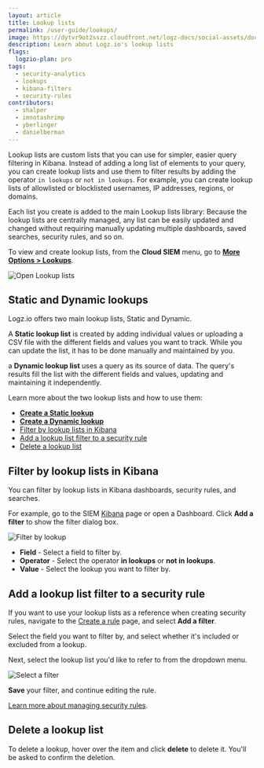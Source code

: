 ```yaml
---
layout: article
title: Lookup lists
permalink: /user-guide/lookups/
image: https://dytvr9ot2sszz.cloudfront.net/logz-docs/social-assets/docs-social.jpg
description: Learn about Logz.io's lookup lists
flags:
  logzio-plan: pro
tags:
  - security-analytics
  - lookups
  - kibana-filters
  - security-rules
contributors:
  - shalper
  - imnotashrimp
  - yberlinger
  - danielberman
---
```



Lookup lists are custom lists that you can use for simpler, easier query filtering in Kibana. 
Instead of adding a long list of elements to your query, you can create lookup lists and use them to filter results by adding the operator `in lookups` or `not in lookups`. For example, you can create lookup lists of allowlisted or blocklisted usernames, IP addresses, regions, or domains. 

Each list you create is added to the main Lookup lists library: Because the lookup lists are centrally managed, any list can be easily updated and changed without requiring manually updating multiple dashboards, saved searches, security rules, and so on.

To view and create lookup lists, from the **Cloud SIEM** menu, go to [**More Options > Lookups**](https://app.logz.io/#/dashboard/security/rules/lookup).

![Open Lookup lists](https://dytvr9ot2sszz.cloudfront.net/logz-docs/siem-lookups/lookuplist-nav.gif)

## Static and Dynamic lookups

Logz.io offers two main lookup lists, Static and Dynamic. 

A **Static lookup list** is created by adding individual values or uploading a CSV file with the different fields and values you want to track. While you can update the list, it has to be done manually and maintained by you.

a **Dynamic lookup list** uses a query as its source of data. The query's results fill the list with the different fields and values, updating and maintaining it independently.

Learn more about the two lookup lists and how to use them:

* **[Create a Static lookup](/user-guide/lookups/static-lookup.html)**
* **[Create a Dynamic lookup](/user-guide/lookups/dynamic-lookup.html)**
* [Filter by lookup lists in Kibana](/user-guide/lookups/#filter-by-lookup-lists-in-kibana)
* [Add a lookup list filter to a security rule](/user-guide/lookups/#add-a-lookup-list-filter-to-a-security-rule)
* [Delete a lookup list](/user-guide/lookups/#delete-a-lookup-list)

## Filter by lookup lists in Kibana

You can filter by lookup lists in Kibana dashboards, security rules, and searches.

For example, go to the SIEM [Kibana](https://app.logz.io/#/dashboard/security/research) page or open a Dashboard. Click **Add a filter** to show the filter dialog box.

![Filter by lookup](https://dytvr9ot2sszz.cloudfront.net/logz-docs/siem-lookups/lookup_filter-kibana_or_dashbd.gif)

* **Field** - Select a field to filter by.
* **Operator** - Select the operator **in lookups** or **not in lookups**.
* **Value** - Select the lookup you want to filter by.

## Add a lookup list filter to a security rule

If you want to use your lookup lists as a reference when creating security rules, navigate to the [Create a rule](https://app.logz.io/#/dashboard/security/rules/v2019/new) page, and select **Add a filter**.

Select the field you want to filter by, and select whether it's included or excluded from a lookup.

Next, select the lookup list you'd like to refer to from the dropdown menu.

![Select a filter](https://dytvr9ot2sszz.cloudfront.net/logz-docs/siem-lookups/filter-with-lookup_rules.png)

**Save** your filter, and continue editing the rule.

[Learn more about managing security rules]({{site.baseurl}}/user-guide/cloud-siem/manage-security-rules.html).

## Delete a lookup list

To delete a lookup, hover over the item and click **delete** <i class="li li-trash"></i> to delete it. You'll be asked to confirm the deletion.

